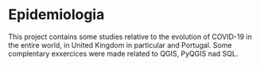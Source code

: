 # Epidemiologia
 
This project contains some studies relative to the evolution of COVID-19 in the entire world, in United Kingdom in particular and Portugal. Some complentary exxercices were made related to QGIS, PyQGIS nad SQL.



